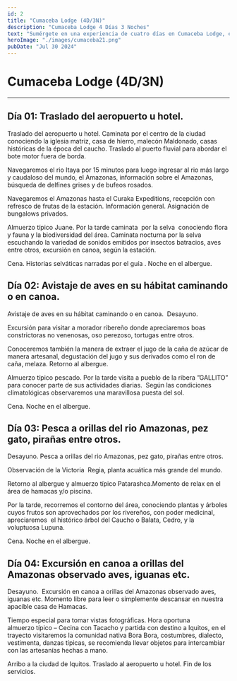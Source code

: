 ```yaml
---
id: 2
title: "Cumaceba Lodge (4D/3N)"
description: "Cumaceba Lodge 4 Días 3 Noches"
text: "Sumérgete en una experiencia de cuatro días en Cumaceba Lodge, explorando la selva, disfrutando de actividades emocionantes y relajándote en un entorno natural impresionante."
heroImage: "./images/cumaceba21.png"
pubDate: "Jul 30 2024"
---
```


# Cumaceba Lodge (4D/3N)

---

## Día 01: Traslado del aeropuerto u hotel.

Traslado del aeropuerto u hotel. Caminata por el centro de la ciudad conociendo la iglesia matriz, casa de hierro, malecón Maldonado, casas históricas de la época del caucho. Traslado al puerto fluvial para abordar el bote motor fuera de borda.

Navegaremos el rio Itaya por 15 minutos para luego ingresar al rio más largo y caudaloso del mundo, el Amazonas, información sobre el Amazonas, búsqueda de delfines grises y de bufeos rosados.

Navegaremos el Amazonas hasta el Curaka Expeditions, recepción con refresco de frutas de la estación. Información general. Asignación de bungalows privados.

Almuerzo típico Juane. Por la tarde caminata  por la selva  conociendo flora y fauna y la biodiversidad del área. Caminata nocturna por la selva escuchando la variedad de sonidos emitidos por insectos batracios, aves entre otros, excursión en canoa, según la estación.

Cena. Historias selváticas narradas por el guía . Noche en el albergue.

## Día 02: Avistaje de aves en su hábitat caminando o en canoa. 

Avistaje de aves en su hábitat caminando o en canoa.  Desayuno.

Excursión para visitar a morador ribereño donde apreciaremos boas constrictoras no venenosas, oso perezoso, tortugas entre otros.

Conoceremos también la manera de extraer el jugo de la caña de azúcar de manera artesanal, degustación del jugo y sus derivados como el ron de caña, melaza. Retorno al albergue.

Almuerzo típico pescado. Por la tarde visita a pueblo de la ribera ”GALLITO” para conocer parte de sus actividades diarias.  Según las condiciones climatológicas observaremos una maravillosa puesta del sol.

Cena. Noche en el albergue.

## Día 03: Pesca a orillas del rio Amazonas, pez gato, pirañas entre otros.

Desayuno. Pesca a orillas del rio Amazonas, pez gato, pirañas entre otros.

Observación de la Victoria  Regia, planta acuática más grande del mundo.

Retorno al albergue y almuerzo típico Patarashca.Momento de relax en el área de hamacas y/o piscina.

Por la tarde, recorremos el contorno del área, conociendo plantas y árboles cuyos frutos son aprovechados por los rivereños, con poder medicinal, apreciaremos  el histórico árbol del Caucho o Balata, Cedro, y la voluptuosa Lupuna.

Cena. Noche en el albergue.

## Día 04: Excursión en canoa a orillas del Amazonas observado aves, iguanas etc.

Desayuno.  Excursión en canoa a orillas del Amazonas observado aves, iguanas etc. Momento libre para leer o simplemente descansar en nuestra apacible casa de Hamacas.

Tiempo especial para tomar vistas fotográficas. Hora oportuna almuerzo típico – Cecina con Tacacho y partida con destino a Iquitos, en el trayecto visitaremos la comunidad nativa Bora Bora, costumbres, dialecto, vestimenta, danzas típicas, se recomienda llevar objetos para intercambiar con las artesanías hechas a mano.

Arribo a la ciudad de Iquitos. Traslado al aeropuerto u hotel. Fin de los servicios.
